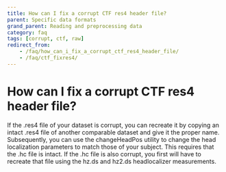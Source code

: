 ```yaml
---
title: How can I fix a corrupt CTF res4 header file?
parent: Specific data formats
grand_parent: Reading and preprocessing data
category: faq
tags: [corrupt, ctf, raw]
redirect_from:
    - /faq/how_can_i_fix_a_corrupt_ctf_res4_header_file/
    - /faq/ctf_fixres4/
---
```


# How can I fix a corrupt CTF res4 header file?

If the .res4 file of your dataset is corrupt, you can recreate it by copying an intact .res4 file of another comparable dataset and give it the proper name. Subsequently, you can use the changeHeadPos utility to change the head localization parameters to match those of your subject. This requires that the .hc file is intact. If the .hc file is also corrupt, you first will have to recreate that file using the hz.ds and hz2.ds headlocalizer measurements.
